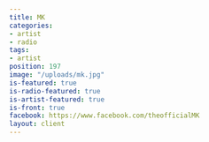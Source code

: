 ```yaml
---
title: MK
categories:
- artist
- radio
tags:
- artist
position: 197
image: "/uploads/mk.jpg"
is-featured: true
is-radio-featured: true
is-artist-featured: true
is-front: true
facebook: https://www.facebook.com/theofficialMK
layout: client
---
```



